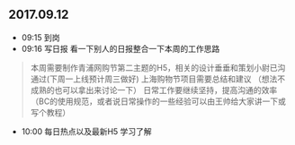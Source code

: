 ## 2017.09.12
* 09:15 到岗
* 09:16 写日报 看一下别人的日报整合一下本周的工作思路
> 本周需要制作青浦网购节第二主题的H5，相关的设计垂垂和策划小尉已沟通过(下周一上线预计周三做好)
> 上海购物节项目需要总结和建议 （想法不成熟的也可以拿出来讨论一下）
> 日常工作要继续坚持，提高沟通的效率（BC的使用规范，或者说日常操作的一些经验可以由王帅给大家讲一下或写个教程）
* 10:00 每日热点以及最新H5 学习了解

